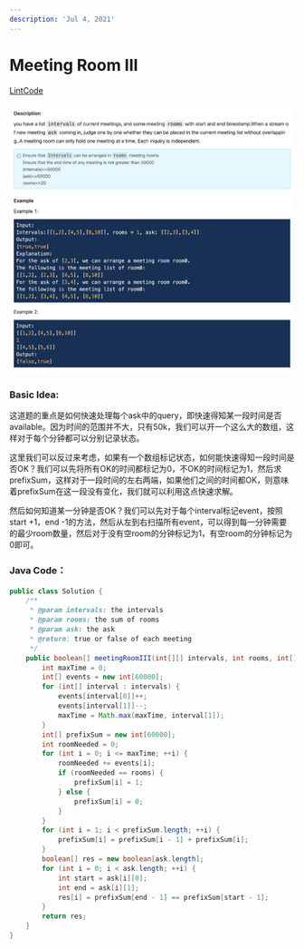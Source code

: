 ```yaml
---
description: 'Jul 4, 2021'
---
```


# Meeting Room III

[LintCode](https://www.lintcode.com/problem/1897/description?_from=%5B%27ladder%27%5D&fromId=%5B%27154%27%5D)

![](../../.gitbook/assets/image%20%283%29.png)

### Basic Idea:

这道题的重点是如何快速处理每个ask中的query，即快速得知某一段时间是否available。因为时间的范围并不大，只有50k，我们可以开一个这么大的数组，这样对于每个分钟都可以分别记录状态。

这里我们可以反过来考虑，如果有一个数组标记状态，如何能快速得知一段时间是否OK？我们可以先将所有OK的时间都标记为0，不OK的时间标记为1，然后求prefixSum，这样对于一段时间的左右两端，如果他们之间的时间都OK，则意味着prefixSum在这一段没有变化，我们就可以利用这点快速求解。

然后如何知道某一分钟是否OK？我们可以先对于每个interval标记event，按照start +1，end -1的方法，然后从左到右扫描所有event，可以得到每一分钟需要的最少room数量，然后对于没有空room的分钟标记为1，有空room的分钟标记为0即可。

### Java Code：

```java
public class Solution {
    /**
     * @param intervals: the intervals
     * @param rooms: the sum of rooms
     * @param ask: the ask
     * @return: true or false of each meeting
     */
    public boolean[] meetingRoomIII(int[][] intervals, int rooms, int[][] ask) {
        int maxTime = 0;
        int[] events = new int[60000];
        for (int[] interval : intervals) {
            events[interval[0]]++;
            events[interval[1]]--;
            maxTime = Math.max(maxTime, interval[1]);
        }
        int[] prefixSum = new int[60000];
        int roomNeeded = 0;
        for (int i = 0; i <= maxTime; ++i) {
            roomNeeded += events[i];
            if (roomNeeded == rooms) {
                prefixSum[i] = 1;
            } else {
                prefixSum[i] = 0;
            }
        }
        for (int i = 1; i < prefixSum.length; ++i) {
            prefixSum[i] = prefixSum[i - 1] + prefixSum[i];
        }
        boolean[] res = new boolean[ask.length];
        for (int i = 0; i < ask.length; ++i) {
            int start = ask[i][0];
            int end = ask[i][1];
            res[i] = prefixSum[end - 1] == prefixSum[start - 1];
        }
        return res;
    }
}
```

